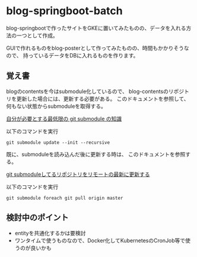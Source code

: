 # blog-springboot-batch
blog-springbootで作ったサイトをGKEに置いてみたものの、データを入れる方法の一つとして作成。

GUIで作れるものをblog-posterとして作ってみたものの、時間もかかりそうなので、
持っているデータをDBに入れるものを作ります。

## 覚え書
blogのcontentsを今はsubmodule化しているので、
blog-contentsのリポジトリを更新した場合には、更新する必要がある。
このドキュメントを参照して、何もない状態からsubmoduleを取得する。

[自分が必要とする最低限の git submodule の知識](https://qiita.com/ma2saka/items/4bd00ef6f8c240847807)

以下のコマンドを実行

    git submodule update --init --recursive


既に、submoduleを読み込んだ後に更新する時は、
このドキュメントを参照する。

[git submoduleしてるリポジトリをリモートの最新に更新する](https://qiita.com/kshimo69/items/ac22d414d756ea08943f)

以下のコマンドを実行

    git submodule foreach git pull origin master

## 検討中のポイント
- entityを共通化するかは要検討
- ワンタイムで使うものなので、Docker化してKubernetesのCronJob等で使うのが良いかも